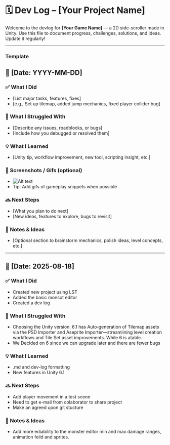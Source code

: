 # 🗓️ Dev Log – [Your Project Name]

Welcome to the devlog for **[Your Game Name]** — a 2D side-scroller made in Unity. Use this file to document progress, challenges, solutions, and ideas. Update it regularly!

---
### Template

## 📅 [Date: YYYY-MM-DD]

### ✅ What I Did
- [List major tasks, features, fixes]
- [e.g., Set up tilemap, added jump mechanics, fixed player collider bug]

### 🤔 What I Struggled With
- [Describe any issues, roadblocks, or bugs]
- [Include how you debugged or resolved them]

### 💡 What I Learned
- [Unity tip, workflow improvement, new tool, scripting insight, etc.]

### 📸 Screenshots / Gifs (optional)
- ![Alt text](path/to/image.png)
- Tip: Add gifs of gameplay snippets when possible

### 🔜 Next Steps
- [What you plan to do next]
- [New ideas, features to explore, bugs to revisit]

### 🧠 Notes & Ideas
- [Optional section to brainstorm mechanics, polish ideas, level concepts, etc.]

---

## 📅 [Date: 2025-08-18]

### ✅ What I Did
- Created new project using LST
- Added the basic monsot editor
- Created a dev log

### 🤔 What I Struggled With
- Choosing the Unity version. 6.1 has Auto‑generation of Tilemap assets via the PSD Importer and Aseprite Importer—streamlining level creation workflows and Tile Set asset improvements. While 6 is atable. 
- We Decided on 6 since we can upgrade later and there are fewer bugs

### 💡 What I Learned
- .md and dev-log formatting 
- New features in Unity 6.1

### 🔜 Next Steps
- Add player movement in a test scene
- Need to get e-mail from colaborator to share project
- Make an agreed upon git stucture 

### 🧠 Notes & Ideas
- Add more ediability to the monster editor min and max damage ranges, animation feild and sprites.   
